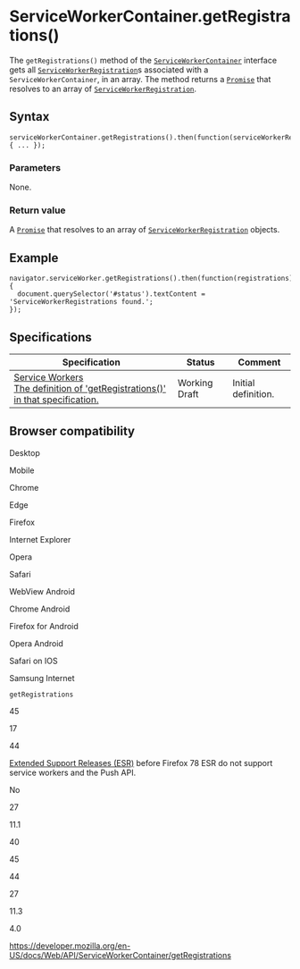 ServiceWorkerContainer.getRegistrations()
=========================================

The `getRegistrations()` method of the [`ServiceWorkerContainer`](../serviceworkercontainer) interface gets all [`ServiceWorkerRegistration`](../serviceworkerregistration)s associated with a `ServiceWorkerContainer`, in an array. The method returns a [`Promise`](https://developer.mozilla.org/en-US/docs/Web/JavaScript/Reference/Global_Objects/Promise) that resolves to an array of [`ServiceWorkerRegistration`](../serviceworkerregistration).

Syntax
------

    serviceWorkerContainer.getRegistrations().then(function(serviceWorkerRegistrations) { ... });

### Parameters

None.

### Return value

A [`Promise`](https://developer.mozilla.org/en-US/docs/Web/JavaScript/Reference/Global_Objects/Promise) that resolves to an array of [`ServiceWorkerRegistration`](../serviceworkerregistration) objects.

Example
-------

    navigator.serviceWorker.getRegistrations().then(function(registrations) {
      document.querySelector('#status').textContent = 'ServiceWorkerRegistrations found.';
    });

Specifications
--------------

<table><thead><tr class="header"><th>Specification</th><th>Status</th><th>Comment</th></tr></thead><tbody><tr class="odd"><td><a href="https://w3c.github.io/ServiceWorker/#navigator-service-worker-getRegistrations">Service Workers<br />
<span class="small">The definition of 'getRegistrations()' in that specification.</span></a></td><td><span class="spec-wd">Working Draft</span></td><td>Initial definition.</td></tr></tbody></table>

Browser compatibility
---------------------

Desktop

Mobile

Chrome

Edge

Firefox

Internet Explorer

Opera

Safari

WebView Android

Chrome Android

Firefox for Android

Opera Android

Safari on IOS

Samsung Internet

`getRegistrations`

45

17

44

[Extended Support Releases (ESR)](https://www.mozilla.org/en-US/firefox/organizations/) before Firefox 78 ESR do not support service workers and the Push API.

No

27

11.1

40

45

44

27

11.3

4.0

<a href="https://developer.mozilla.org/en-US/docs/Web/API/ServiceWorkerContainer/getRegistrations" class="_attribution-link">https://developer.mozilla.org/en-US/docs/Web/API/ServiceWorkerContainer/getRegistrations</a>
